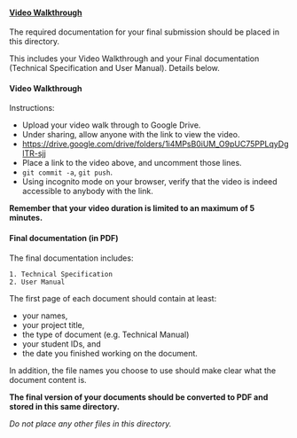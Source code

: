 #### [Video Walkthrough](https://drive.google.com/drive/folders/1i4MPsB0iUM_O9pUC75PPLqyDglTR-sjj)

The required documentation for your final submission should be placed in this directory.

This includes your Video Walkthrough and your Final documentation (Technical Specification and User Manual). Details below.

#### Video Walkthrough

Instructions:

* Upload your video walk through to Google Drive.
* Under sharing, allow anyone with the link to view the video.
* https://drive.google.com/drive/folders/1i4MPsB0iUM_O9pUC75PPLqyDglTR-sjj
* Place a link to the video above, and uncomment those lines.
* `git commit -a`, `git push`.
* Using incognito mode on your browser, verify that the video is indeed accessible to anybody with the link.

**Remember that your video duration is limited to an maximum of 5 minutes.**

#### Final documentation (in PDF) 
The final documentation includes:

    1. Technical Specification
    2. User Manual


The first page of each document should contain at least:

* your names,
* your project title,
* the type of document (e.g. Technical Manual)
* your student IDs, and
* the date you finished working on the document.

In addition, the file names you choose to use should make clear what the document content is.

**The final version of your documents should be converted to PDF and stored in this same directory.**

_Do not place any other files in this directory._

